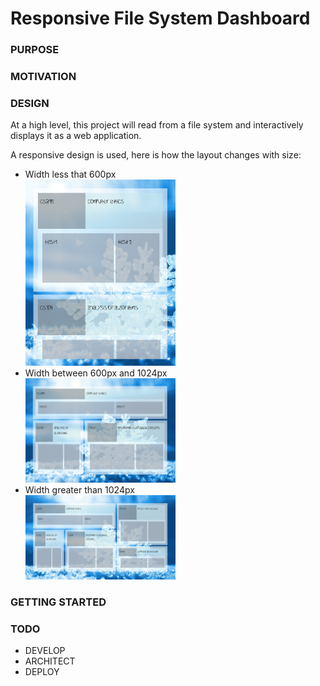 <h1>Responsive File System Dashboard </h1>

<h3>PURPOSE</h3>

<h3>MOTIVATION</h3>

<h3>DESIGN</h3>
<p>
At a high level, this project will read from a file system and interactively displays it as a web application.

A responsive design is used, here is how the layout changes with size:

<ul>
  <li>
  Width less that 600px
  <br />
  <img src="./images/readme/small.png" width="50%"/>
  </li>
  <li>
  Width between 600px and 1024px
  <br />
  <img src="./images/readme/medium.png" width="50%"/>
  </li>
  <li>
  Width greater than 1024px
  <br />
  <img src="./images/readme/big.png" width="50%"/>
  </li>
</ul>
</p>

<h3>GETTING STARTED</h3>

<h3>TODO</h3>
<p>
<ul>
  <li>
  DEVELOP
  </li>
  
  <li>
  ARCHITECT
  </li>
  
  <li>
  DEPLOY
  </li>
</ul>
</p>
